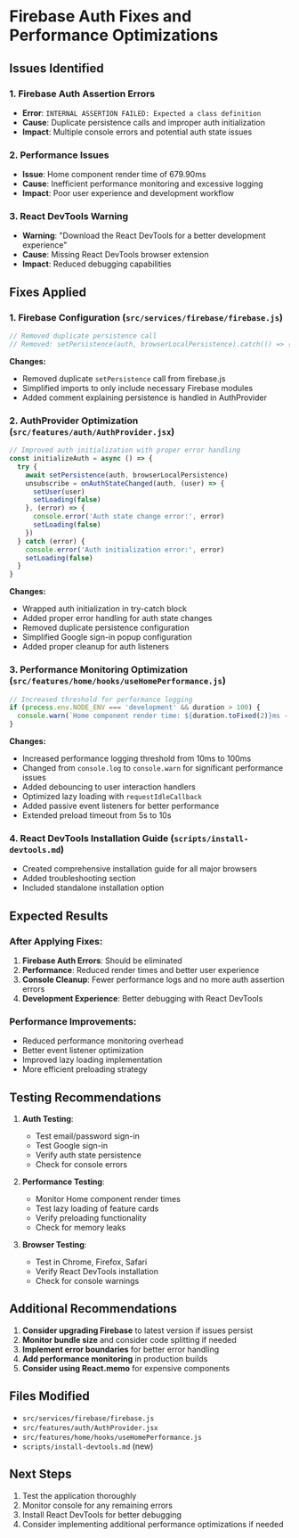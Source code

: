 # Firebase Auth Fixes and Performance Optimizations

## Issues Identified

### 1. Firebase Auth Assertion Errors
- **Error**: `INTERNAL ASSERTION FAILED: Expected a class definition`
- **Cause**: Duplicate persistence calls and improper auth initialization
- **Impact**: Multiple console errors and potential auth state issues

### 2. Performance Issues
- **Issue**: Home component render time of 679.90ms
- **Cause**: Inefficient performance monitoring and excessive logging
- **Impact**: Poor user experience and development workflow

### 3. React DevTools Warning
- **Warning**: "Download the React DevTools for a better development experience"
- **Cause**: Missing React DevTools browser extension
- **Impact**: Reduced debugging capabilities

## Fixes Applied

### 1. Firebase Configuration (`src/services/firebase/firebase.js`)
```javascript
// Removed duplicate persistence call
// Removed: setPersistence(auth, browserLocalPersistence).catch(() => {})
```

**Changes:**
- Removed duplicate `setPersistence` call from firebase.js
- Simplified imports to only include necessary Firebase modules
- Added comment explaining persistence is handled in AuthProvider

### 2. AuthProvider Optimization (`src/features/auth/AuthProvider.jsx`)
```javascript
// Improved auth initialization with proper error handling
const initializeAuth = async () => {
  try {
    await setPersistence(auth, browserLocalPersistence)
    unsubscribe = onAuthStateChanged(auth, (user) => {
      setUser(user)
      setLoading(false)
    }, (error) => {
      console.error('Auth state change error:', error)
      setLoading(false)
    })
  } catch (error) {
    console.error('Auth initialization error:', error)
    setLoading(false)
  }
}
```

**Changes:**
- Wrapped auth initialization in try-catch block
- Added proper error handling for auth state changes
- Removed duplicate persistence configuration
- Simplified Google sign-in popup configuration
- Added proper cleanup for auth listeners

### 3. Performance Monitoring Optimization (`src/features/home/hooks/useHomePerformance.js`)
```javascript
// Increased threshold for performance logging
if (process.env.NODE_ENV === 'development' && duration > 100) {
  console.warn(`Home component render time: ${duration.toFixed(2)}ms - Consider optimization`)
}
```

**Changes:**
- Increased performance logging threshold from 10ms to 100ms
- Changed from `console.log` to `console.warn` for significant performance issues
- Added debouncing to user interaction handlers
- Optimized lazy loading with `requestIdleCallback`
- Added passive event listeners for better performance
- Extended preload timeout from 5s to 10s

### 4. React DevTools Installation Guide (`scripts/install-devtools.md`)
- Created comprehensive installation guide for all major browsers
- Added troubleshooting section
- Included standalone installation option

## Expected Results

### After Applying Fixes:
1. **Firebase Auth Errors**: Should be eliminated
2. **Performance**: Reduced render times and better user experience
3. **Console Cleanup**: Fewer performance logs and no more auth assertion errors
4. **Development Experience**: Better debugging with React DevTools

### Performance Improvements:
- Reduced performance monitoring overhead
- Better event listener optimization
- Improved lazy loading implementation
- More efficient preloading strategy

## Testing Recommendations

1. **Auth Testing**:
   - Test email/password sign-in
   - Test Google sign-in
   - Verify auth state persistence
   - Check for console errors

2. **Performance Testing**:
   - Monitor Home component render times
   - Test lazy loading of feature cards
   - Verify preloading functionality
   - Check for memory leaks

3. **Browser Testing**:
   - Test in Chrome, Firefox, Safari
   - Verify React DevTools installation
   - Check for console warnings

## Additional Recommendations

1. **Consider upgrading Firebase** to latest version if issues persist
2. **Monitor bundle size** and consider code splitting if needed
3. **Implement error boundaries** for better error handling
4. **Add performance monitoring** in production builds
5. **Consider using React.memo** for expensive components

## Files Modified

- `src/services/firebase/firebase.js`
- `src/features/auth/AuthProvider.jsx`
- `src/features/home/hooks/useHomePerformance.js`
- `scripts/install-devtools.md` (new)

## Next Steps

1. Test the application thoroughly
2. Monitor console for any remaining errors
3. Install React DevTools for better debugging
4. Consider implementing additional performance optimizations if needed

